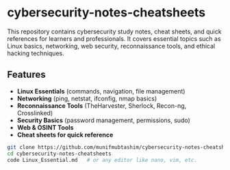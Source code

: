 # cybersecurity-notes-cheatsheets

This repository contains cybersecurity study notes, cheat sheets, and quick references for learners and professionals.
It covers essential topics such as Linux basics, networking, web security, reconnaissance tools, and ethical hacking techniques.

##  Features
-  **Linux Essentials** (commands, navigation, file management)  
-  **Networking** (ping, netstat, ifconfig, nmap basics)  
-  **Reconnaissance Tools** (TheHarvester, Sherlock, Recon-ng, Crosslinked)  
-  **Security Basics** (password management, permissions, sudo)  
-  **Web & OSINT Tools**  
-  **Cheat sheets for quick reference**  


```bash
git clone https://github.com/munifmubtashim/cybersecurity-notes-cheatsheets
cd cybersecurity-notes-cheatsheets
code Linux_Essential.md   # or any editor like nano, vim, etc.
```
